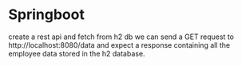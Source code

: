 # Springboot
create a rest api and fetch from h2 db
we can send a GET request to http://localhost:8080/data and expect a response containing all the employee data stored in the h2 database.
